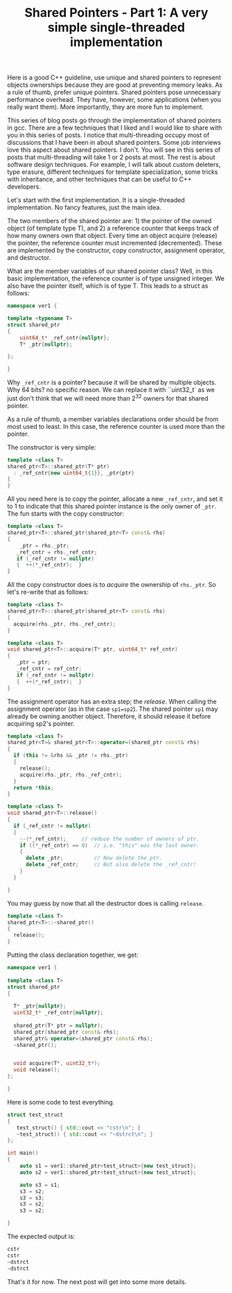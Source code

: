 ﻿---
layout: post
title: "Shared Pointers - Part 1: A very simple single-threaded implementation"
categories: C++
keywords: programming; C++
---

Here is a good C++ guideline, use unique and shared pointers to represent objects ownerships because they are good at preventing memory leaks. As a rule of thumb, prefer unique pointers. Shared pointers pose unnecessary performance overhead. They have, however, some applications (when you really want them). More importantly, they are more fun to implement. 

This series of blog posts go through the implementation of shared pointers in gcc. There are a few techniques that I liked and I would like to share with you in this series of posts. I notice that multi-threading occupy most of discussions that I have been in about shared pointers. Some job interviews love this aspect about shared pointers. I don't. You will see in this series of posts that multi-threading will take 1 or 2 posts at most. The rest is about software design techniques. For example, I will talk about custom deleters, type erasure, different techniques for template specialization, some tricks with inheritance, and other techniques that can be useful to C++ developers. 

Let's start with the first implementation. It is a single-threaded implementation. No fancy features, just the main idea.

The two members of the shared pointer are: 1) the pointer of the owned object (of template type T), and 2) a reference counter that keeps track of how many owners own that object. Every time an object acquire (release) the pointer, the reference counter must incremented (decremented).  These are implemented by the constructor, copy constructor, assignment operator, and destructor. 

What are the member variables of our shared pointer class? Well, in this basic implementation, the reference counter is of type unsigned integer. We also have the pointer itself, which is of type T. This leads to a struct as follows: 

```cpp
namespace ver1 {

template <typename T> 
struct shared_ptr
{
	uint64_t* _ref_cntr{nullptr}; 
	T* _ptr{nullptr}; 

}; 

}
```

Why ``_ref_cntr`` is a pointer? because it will be shared by multiple objects.  Why 64 bits? no specific reason. We can replace it with ``uint32_t` as we just don't think that we will need more than $2^{32}$ owners for that shared pointer. 

As a rule of thumb, a member variables declarations order should be from most used to least. In this case, the reference counter is used more than the pointer. 

The constructor is very simple: 

```cpp
template <class T>
shared_ptr<T>::shared_ptr(T* ptr) 
  : _ref_cntr{new uint64_t{1}}, _ptr{ptr}
{ 
}
```

All you need here is to copy  the pointer, allocate a new ``_ref_cntr``, and set it to 1 to indicate that this shared pointer instance is the only owner of ``_ptr``. The fun starts with the copy constructor: 

```cpp
template <class T> 
shared_ptr<T>::shared_ptr(shared_ptr<T> const& rhs) 
{ 
    _ptr = rhs._ptr; 
   _ref_cntr = rhs._ref_cntr; 
   if (_ref_cntr != nullptr)       
   {  ++(*_ref_cntr);  }     
}
```

All the copy constructor does is to *acquire* the ownership of ``rhs._ptr``.  So let's re-write that as follows: 

```cpp
template <class T> 
shared_ptr<T>::shared_ptr(shared_ptr<T> const& rhs) 
{ 
  acquire(rhs._ptr, rhs._ref_cntr);   
} 

template <class T> 
void shared_ptr<T>::acquire(T* ptr, uint64_t* ref_cntr) 
{ 
   _ptr = ptr; 
   _ref_cntr = ref_cntr; 
   if (_ref_cntr != nullptr)       
   {  ++(*_ref_cntr);  }       
}
```
The assignment operator has an extra step; the *release*. When calling the assignment operator (as in the case ``sp1=sp2``). The shared pointer ``sp1`` may already be owning another object. Therefore, it should release it before acquiring sp2's pointer. 

```cpp
template <class T> 
shared_ptr<T>& shared_ptr<T>::operator=(shared_ptr const& rhs)
{ 
  if (this != &rhs && _ptr != rhs._ptr) 
  { 
    release(); 
    acquire(rhs._ptr, rhs._ref_cntr); 
  } 
  return *this; 
} 

template <class T> 
void shared_ptr<T>::release() 
{ 
  if (_ref_cntr != nullptr) 
  { 
    --(*_ref_cntr);     // reduce the number of owners of ptr. 
    if ((*_ref_cntr) == 0)  // i.e. "this" was the last owner. 
    {   
      delete _ptr;          // Now delete the ptr. 
      delete _ref_cntr;     // But also delete the _ref_cntr! 
    }  
  } 

} 
```

You may guess by now that all the destructor does is calling ``release``. 

```cpp
template <class T> 
shared_ptr<T>::~shared_ptr() 
{ 
  release(); 
} 
```

Putting the class declaration together, we get: 

```cpp
namespace ver1 { 
    
template <class T> 
struct shared_ptr
{ 
   
  T* _ptr{nullptr}; 
  uint32_t* _ref_cntr{nullptr};  
 
  shared_ptr(T* ptr = nullptr); 
  shared_ptr(shared_ptr const& rhs); 
  shared_ptr& operator=(shared_ptr const& rhs); 
  ~shared_ptr(); 


  void acquire(T*, uint32_t*); 
  void release();  
};

}
```

Here is some code to test everything. 

```cpp
struct test_struct
{ 
   test_struct() { std::cout << "cstr\n"; }
   ~test_struct() { std::cout << "~dstrct\n"; }
};

int main() 
{
    auto s1 = ver1::shared_ptr<test_struct>{new test_struct}; 
    auto s2 = ver1::shared_ptr<test_struct>{new test_struct};

    auto s3 = s1; 
    s3 = s2; 
    s3 = s3;
    s3 = s2; 
    s3 = s2; 

}
```

The expected output is: 

```cpp
cstr
cstr
~dstrct
~dstrct  
```

That's it for now. The next post will get into some more details. 